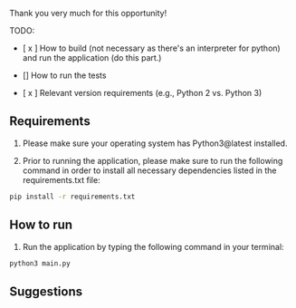 Thank you very much for this opportunity!

TODO:

- [ x ] How to build (not necessary as there's an interpreter for python) and run the application (do this part.)

- [] How to run the tests 

- [ x ] Relevant version requirements (e.g., Python 2 vs. Python 3) 

## Requirements

1. Please make sure your operating system has Python3@latest installed.

2. Prior to running the application, please make sure to run the following command in order to install all necessary dependencies listed in the requirements.txt file:

```zsh
pip install -r requirements.txt
```

## How to run

1. Run the application by typing the following command in your terminal:

```zsh
python3 main.py
```

## Suggestions